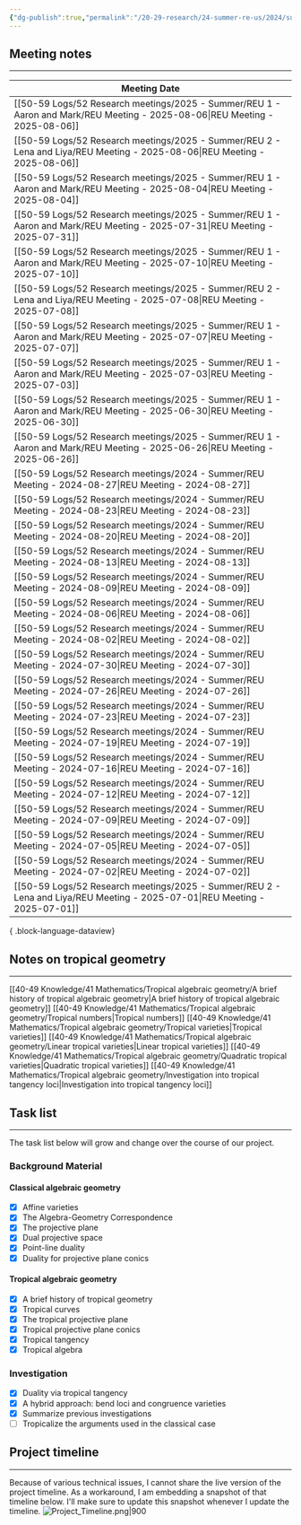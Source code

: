 ```yaml
---
{"dg-publish":true,"permalink":"/20-29-research/24-summer-re-us/2024/summer-reu-2024-tropical-conic-duality/","updated":"2025-06-27T10:19:44-07:00"}
---
```


## Meeting notes
---

| Meeting Date                                                                                                                   |
| ------------------------------------------------------------------------------------------------------------------------------ |
| [[50-59 Logs/52 Research meetings/2025 - Summer/REU 1 - Aaron and Mark/REU Meeting - 2025-08-06\|REU Meeting - 2025-08-06]] |
| [[50-59 Logs/52 Research meetings/2025 - Summer/REU 2 - Lena and Liya/REU Meeting - 2025-08-06\|REU Meeting - 2025-08-06]]  |
| [[50-59 Logs/52 Research meetings/2025 - Summer/REU 1 - Aaron and Mark/REU Meeting - 2025-08-04\|REU Meeting - 2025-08-04]] |
| [[50-59 Logs/52 Research meetings/2025 - Summer/REU 1 - Aaron and Mark/REU Meeting - 2025-07-31\|REU Meeting - 2025-07-31]] |
| [[50-59 Logs/52 Research meetings/2025 - Summer/REU 1 - Aaron and Mark/REU Meeting - 2025-07-10\|REU Meeting - 2025-07-10]] |
| [[50-59 Logs/52 Research meetings/2025 - Summer/REU 2 - Lena and Liya/REU Meeting - 2025-07-08\|REU Meeting - 2025-07-08]]  |
| [[50-59 Logs/52 Research meetings/2025 - Summer/REU 1 - Aaron and Mark/REU Meeting - 2025-07-07\|REU Meeting - 2025-07-07]] |
| [[50-59 Logs/52 Research meetings/2025 - Summer/REU 1 - Aaron and Mark/REU Meeting - 2025-07-03\|REU Meeting - 2025-07-03]] |
| [[50-59 Logs/52 Research meetings/2025 - Summer/REU 1 - Aaron and Mark/REU Meeting - 2025-06-30\|REU Meeting - 2025-06-30]] |
| [[50-59 Logs/52 Research meetings/2025 - Summer/REU 1 - Aaron and Mark/REU Meeting - 2025-06-26\|REU Meeting - 2025-06-26]] |
| [[50-59 Logs/52 Research meetings/2024 - Summer/REU Meeting - 2024-08-27\|REU Meeting - 2024-08-27]]                        |
| [[50-59 Logs/52 Research meetings/2024 - Summer/REU Meeting - 2024-08-23\|REU Meeting - 2024-08-23]]                        |
| [[50-59 Logs/52 Research meetings/2024 - Summer/REU Meeting - 2024-08-20\|REU Meeting - 2024-08-20]]                        |
| [[50-59 Logs/52 Research meetings/2024 - Summer/REU Meeting - 2024-08-13\|REU Meeting - 2024-08-13]]                        |
| [[50-59 Logs/52 Research meetings/2024 - Summer/REU Meeting - 2024-08-09\|REU Meeting - 2024-08-09]]                        |
| [[50-59 Logs/52 Research meetings/2024 - Summer/REU Meeting - 2024-08-06\|REU Meeting - 2024-08-06]]                        |
| [[50-59 Logs/52 Research meetings/2024 - Summer/REU Meeting - 2024-08-02\|REU Meeting - 2024-08-02]]                        |
| [[50-59 Logs/52 Research meetings/2024 - Summer/REU Meeting - 2024-07-30\|REU Meeting - 2024-07-30]]                        |
| [[50-59 Logs/52 Research meetings/2024 - Summer/REU Meeting - 2024-07-26\|REU Meeting - 2024-07-26]]                        |
| [[50-59 Logs/52 Research meetings/2024 - Summer/REU Meeting - 2024-07-23\|REU Meeting - 2024-07-23]]                        |
| [[50-59 Logs/52 Research meetings/2024 - Summer/REU Meeting - 2024-07-19\|REU Meeting - 2024-07-19]]                        |
| [[50-59 Logs/52 Research meetings/2024 - Summer/REU Meeting - 2024-07-16\|REU Meeting - 2024-07-16]]                        |
| [[50-59 Logs/52 Research meetings/2024 - Summer/REU Meeting - 2024-07-12\|REU Meeting - 2024-07-12]]                        |
| [[50-59 Logs/52 Research meetings/2024 - Summer/REU Meeting - 2024-07-09\|REU Meeting - 2024-07-09]]                        |
| [[50-59 Logs/52 Research meetings/2024 - Summer/REU Meeting - 2024-07-05\|REU Meeting - 2024-07-05]]                        |
| [[50-59 Logs/52 Research meetings/2024 - Summer/REU Meeting - 2024-07-02\|REU Meeting - 2024-07-02]]                        |
| [[50-59 Logs/52 Research meetings/2025 - Summer/REU 2 - Lena and Liya/REU Meeting - 2025-07-01\|REU Meeting - 2025-07-01]]  |

{ .block-language-dataview}


## Notes on tropical geometry
---

[[40-49 Knowledge/41 Mathematics/Tropical algebraic geometry/A brief history of tropical algebraic geometry\|A brief history of tropical algebraic geometry]]
[[40-49 Knowledge/41 Mathematics/Tropical algebraic geometry/Tropical numbers\|Tropical numbers]]
[[40-49 Knowledge/41 Mathematics/Tropical algebraic geometry/Tropical varieties\|Tropical varieties]]
[[40-49 Knowledge/41 Mathematics/Tropical algebraic geometry/Linear tropical varieties\|Linear tropical varieties]]
[[40-49 Knowledge/41 Mathematics/Tropical algebraic geometry/Quadratic tropical varieties\|Quadratic tropical varieties]]
[[40-49 Knowledge/41 Mathematics/Tropical algebraic geometry/Investigation into tropical tangency loci\|Investigation into tropical tangency loci]]


## Task list
---

The task list below will grow and change over the course of our project.

### Background Material

#### Classical algebraic geometry

- [x] Affine varieties
- [x] The Algebra-Geometry Correspondence
- [x] The projective plane
- [x] Dual projective space
- [x] Point-line duality
- [x] Duality for projective plane conics

#### Tropical algebraic geometry

- [x] A brief history of tropical geometry
- [x] Tropical curves
- [x] The tropical projective plane
- [x] Tropical projective plane conics
- [x] Tropical tangency
- [x] Tropical algebra

### Investigation

- [x] Duality via tropical tangency
- [x] A hybrid approach: bend loci and congruence varieties
- [x] Summarize previous investigations
- [ ] Tropicalize the arguments used in the classical case

## Project timeline
---

Because of various technical issues, I cannot share the live version of the project timeline. As a workaround, I am embedding a snapshot of that timeline below. I'll make sure to update this snapshot whenever I update the timeline.
![Project_Timeline.png|900](/img/user/90-99%20Meta/91%20Images/Tropical%20geometry/Project_Timeline.png)